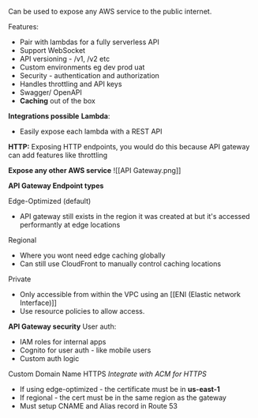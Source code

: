 Can be used to expose any AWS service to the public internet.

Features:
- Pair with lambdas for a fully serverless API
- Support WebSocket
- API versioning - /v1, /v2 etc
- Custom environments eg dev prod uat
- Security - authentication and authorization
- Handles throttling and API keys
- Swagger/ OpenAPI
- **Caching** out of the box

**Integrations possible**
**Lambda**:
- Easily expose each lambda with a REST API

**HTTP:**
Exposing HTTP endpoints, you would do this because API gateway can add features like throttling

**Expose any other AWS service**
![[API Gateway.png]]

**API Gateway Endpoint types**

Edge-Optimized (default)
- API gateway still exists in the region it was created at but it's accessed performantly at edge locations

Regional
- Where you wont need edge caching globally
- Can still use CloudFront to manually control caching locations

Private
- Only accessible from within the VPC using an [[ENI (Elastic network Interface)]]
- Use resource policies to allow access.

**API Gateway security**
User auth:
- IAM roles for internal apps
- Cognito for user auth - like mobile users
- Custom auth logic

Custom Domain Name HTTPS
*Integrate with ACM for HTTPS*
- If using edge-optimized - the certificate must be in **us-east-1**
- If regional - the cert must be in the same region as the gateway
- Must setup CNAME and Alias record in Route 53